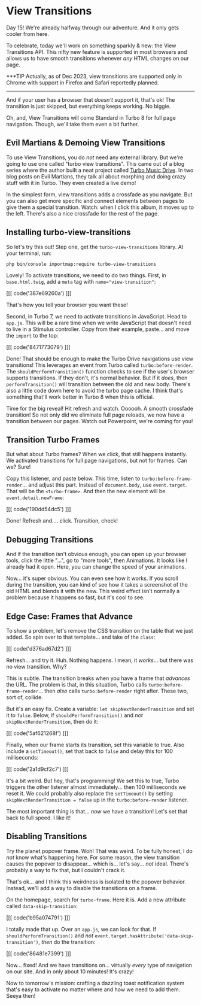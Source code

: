 # View Transitions

Day 15! We're already halfway through our adventure. And it only gets cooler from
here.

To celebrate, today we'll work on something sparkly & new: the View
Transitions API. This nifty new feature is supported in most browsers and allows us
to have smooth transitions whenever *any* HTML changes on our page.

***TIP
Actually, as of Dec 2023, view transitions are supported only in Chrome with
support in Firefox and Safari reportedly planned.
***

And if your user has a browser that *doesn't* support it, that's ok!
The transition is just skipped, but everything keeps working. No biggie.

Oh, and, View Transitions will come Standard in Turbo 8 for full page navigation.
Though, we'll take them even a bit further.

## Evil Martians & Demoing View Transitions

To use View Transitions, you do *not* need any external library. But we're going
to use one called "turbo view transitions". This came out of a blog series
where the author built a neat project called [Turbo Music Drive](https://github.com/palkan/turbo-music-drive).
In two blog posts on Evil Martians, they talk all about morphing and doing
crazy stuff with it in Turbo. They even created a live demo!

In the simplest form, view transitions adds a crossfade as you navigate.
But you can also get more specific and connect elements between pages to give
them a special transition. Watch: when I click this album, it moves up to the left.
There's also a nice crossfade for the rest of the page.

## Installing turbo-view-transitions

So let's try this out! Step one, get the `turbo-view-transitions` library. At
your terminal, run:

```terminal
php bin/console importmap:require turbo-view-transitions
```

Lovely! To activate transitions, we need to do two things. First, in `base.html.twig`,
add a `meta` tag with `name="view-transition"`:

[[[ code('387e69260a') ]]]

That's how you tell your browser you want these!

Second, in Turbo 7, we need to activate transitions in JavaScript. Head to `app.js`.
This will be a rare time when we write JavaScript that doesn't need to live in a
Stimulus controller. Copy from their example, paste... and move the `import` to the
top:

[[[ code('8471773079') ]]]

Done! That should be enough to make the Turbo Drive navigations use view
transitions! This leverages an event from Turbo called `turbo:before-render`. The
`shouldPerformTransition()` function checks to see if the user's browser supports
transitions. If they don't, it's normal behavior. But if it *does*, then
`performTransition()` will transition between the old and new body. There's also
a little code down here to avoid the turbo page cache. I think that's something
that'll work better in Turbo 8 when this is official.

Time for the big reveal! Hit refresh and watch. Oooooh. A smooth
crossfade transition! So not only did we eliminate full page reloads, we now have
a transition between our pages. Watch out Powerpoint, we're coming for you!

## Transition Turbo Frames

But what about Turbo frames? When we click, that still happens instantly. We
activated transitions for full page navigations, but not for frames. Can we?
Sure!

Copy this listener, and paste below. This time, listen to
`turbo:before-frame-render`... and adjust this part. Instead of `document.body`,
use `event.target`. That will be the `<turbo-frame>`. And then the new
element will be `event.detail.newFrame`:

[[[ code('190dd54dc5') ]]]

Done! Refresh and.... click. Transition, check!

## Debugging Transitions

And if the transition isn't obvious enough, you can open up your browser tools,
click the little "...", go to "more tools", then Animations. It looks like I already
had it open. Here, you can change the speed of your animations.

Now... it's super obvious. You can even see how it works. If you scroll during
the transition, you can kind of see how it takes a screenshot of the old HTML and
blends it with the new. This weird effect isn't normally a problem because it
happens so fast, but it's cool to see.

## Edge Case: Frames that Advance

To show a problem, let's remove the CSS transition on the table that we just
added. So spin over to that template... and take of the `class`:

[[[ code('d376ad67d2') ]]]

Refresh... and try it. Huh. Nothing happens. I mean, it *works*... but there was
no view transition. Why?

This is subtle. The transition breaks when you have a frame that *advances* the URL.
The problem is that, in this situation, Turbo calls `turbo:before-frame-render`...
then *also* calls `turbo:before-render` right after. These two, sort of, collide.

But it's an easy fix. Create a variable: `let skipNextRenderTransition` and set
it to `false`. Below, if `shouldPerformTransition()` and *not* `skipNextRenderTransition`,
then do it:

[[[ code('5af621268f') ]]]

Finally, when our frame starts its transition, set this variable to true. Also
include a `setTimeout()`, set that back to `false` and delay this for 100
milliseconds:

[[[ code('2a1d9cf2c7') ]]]

It's a bit weird. But hey, that's programming! We set this to true, Turbo triggers
the other listener almost immediately... then 100 milliseconds we reset it. We could
probably also replace the `setTimeout()` by setting `skipNextRenderTransition = false`
up in the `turbo:before-render` listener.

The most important thing is that... *now* we have a transition! Let's set that back
to full speed. I like it!

## Disabling Transitions

Try the planet popover frame. Woh! That was weird. To be fully honest, I do *not*
know what's happening here. For some reason, the view transition causes the popover
to disappear... which is... let's say... *not* ideal. There's probably a way to fix
that, but I couldn't crack it.

That's ok... and I think this weirdness is isolated to the popover behavior.
Instead, we'll add a way to disable the transitions on a frame.

On the homepage, search for `turbo-frame`. Here it is. Add a new attribute called
`data-skip-transition`:

[[[ code('b95a074791') ]]]

I totally made that up. Over an `app.js`, we can look for that. If
`shouldPerformTransition()` and *not* `event.target.hasAttribute('data-skip-transition')`,
*then* do the transition:

[[[ code('86481e7399') ]]]

Now... fixed! And we have transitions on... virtually *every* type of navigation
on our site. And in only about 10 minutes! It's crazy!

Now to tomorrow's mission: crafting a dazzling toast notification system that's
easy to activate no matter where and how we need to add them. Seeya then!
